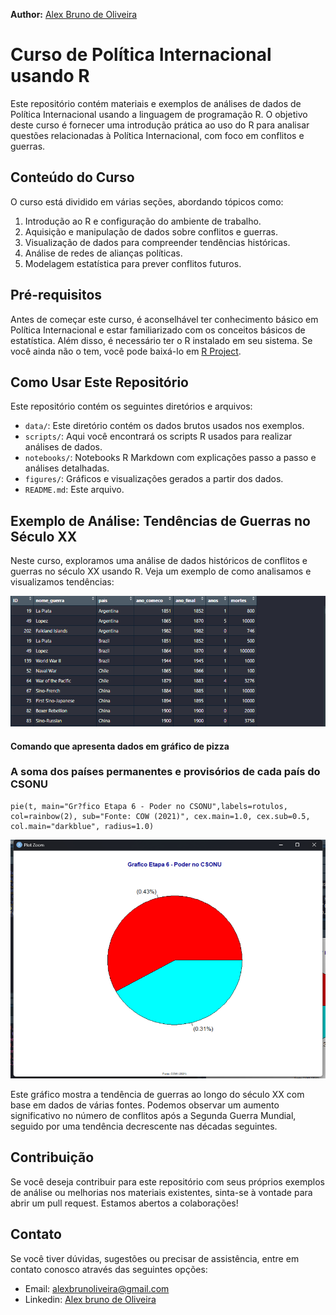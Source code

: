 **Author:** [Alex Bruno de Oliveira](http://alexbrunoliveira.com/) 


# Curso de Política Internacional usando R

Este repositório contém materiais e exemplos de análises de dados de Política Internacional usando a linguagem de programação R. O objetivo deste curso é fornecer uma introdução prática ao uso do R para analisar questões relacionadas à Política Internacional, com foco em conflitos e guerras.

## Conteúdo do Curso

O curso está dividido em várias seções, abordando tópicos como:

1. Introdução ao R e configuração do ambiente de trabalho.
2. Aquisição e manipulação de dados sobre conflitos e guerras.
3. Visualização de dados para compreender tendências históricas.
4. Análise de redes de alianças políticas.
5. Modelagem estatística para prever conflitos futuros.

## Pré-requisitos

Antes de começar este curso, é aconselhável ter conhecimento básico em Política Internacional e estar familiarizado com os conceitos básicos de estatística. Além disso, é necessário ter o R instalado em seu sistema. Se você ainda não o tem, você pode baixá-lo em [R Project](https://www.r-project.org/).

## Como Usar Este Repositório

Este repositório contém os seguintes diretórios e arquivos:

- `data/`: Este diretório contém os dados brutos usados nos exemplos.
- `scripts/`: Aqui você encontrará os scripts R usados para realizar análises de dados.
- `notebooks/`: Notebooks R Markdown com explicações passo a passo e análises detalhadas.
- `figures/`: Gráficos e visualizações gerados a partir dos dados.
- `README.md`: Este arquivo.

## Exemplo de Análise: Tendências de Guerras no Século XX

Neste curso, exploramos uma análise de dados históricos de conflitos e guerras no século XX usando R. Veja um exemplo de como analisamos e visualizamos tendências:


<p align="center">
  <img src="Print/Captura de tela 2023-09-07 153816.png" width="950" title="hover text">
  </p>

  #### Comando que apresenta dados em gráfico de pizza 
  ### A soma dos países permanentes e provisórios de cada país do CSONU
  ```
  pie(t, main="Gr?fico Etapa 6 - Poder no CSONU",labels=rotulos, col=rainbow(2), sub="Fonte: COW (2021)", cex.main=1.0, cex.sub=0.5, col.main="darkblue", radius=1.0)
```
<p align="center">
  <img src="Print/Captura de tela 2023-09-07 171702.png" width="550" title="hover text">
  </p>
Este gráfico mostra a tendência de guerras ao longo do século XX com base em dados de várias fontes. Podemos observar um aumento significativo no número de conflitos após a Segunda Guerra Mundial, seguido por uma tendência decrescente nas décadas seguintes.

## Contribuição

Se você deseja contribuir para este repositório com seus próprios exemplos de análise ou melhorias nos materiais existentes, sinta-se à vontade para abrir um pull request. Estamos abertos a colaborações!

## Contato

Se você tiver dúvidas, sugestões ou precisar de assistência, entre em contato conosco através das seguintes opções:

- Email: [alexbrunoliveira@gmail.com](alexbrunoliveira@gmail.com)
- Linkedin: [Alex bruno de Oliveira](https://www.linkedin.com/in/alex-bruno-junior-dev/)






